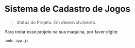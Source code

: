 # Sistema de Cadastro de Jogos

> Status do Projeto: Em desenvolvimento.

Para rodar esse projeto na sua maquina, por favor digite:

```
node app.js
```
